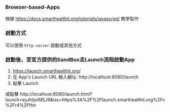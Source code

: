 ### Browser-based-Apps
根據 https://docs.smarthealthit.org/tutorials/javascript/ 教學製作

### 啟動方式
可以使用 `http-server` 啟動或其他方式

### 啟動後，至官方提供的SandBox走Launch流程啟動App
1. https://launch.smarthealthit.org/ 
2. 在 App's Launch URL 輸入網址: http://localhost:8080/launch
3. 點擊 Launch

或點擊
http://localhost:8080/launch.html?launch=eyJhIjoiMSJ9&iss=https%3A%2F%2Flaunch.smarthealthit.org%2Fv%2Fr4%2Ffhir